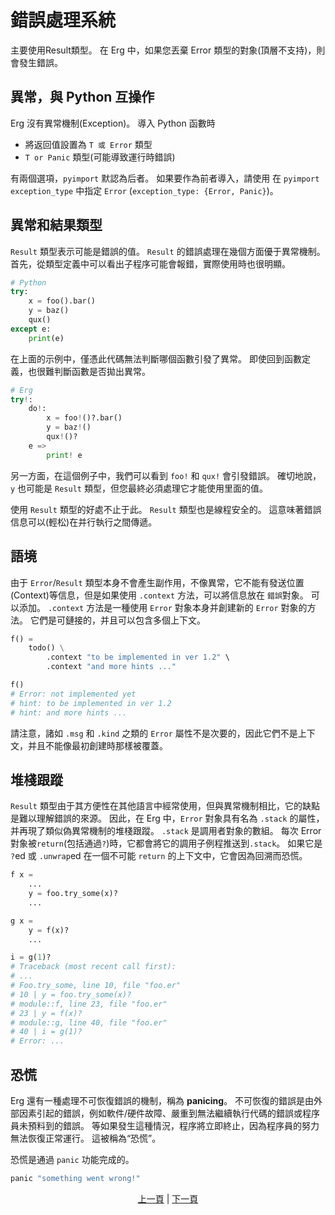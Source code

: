 # 錯誤處理系統

主要使用Result類型。
在 Erg 中，如果您丟棄 Error 類型的對象(頂層不支持)，則會發生錯誤。

## 異常，與 Python 互操作

Erg 沒有異常機制(Exception)。 導入 Python 函數時

* 將返回值設置為 `T 或 Error` 類型
* `T or Panic` 類型(可能導致運行時錯誤)

有兩個選項，`pyimport` 默認為后者。 如果要作為前者導入，請使用
在 `pyimport` `exception_type` 中指定 `Error` (`exception_type: {Error, Panic}`)。

## 異常和結果類型

`Result` 類型表示可能是錯誤的值。 `Result` 的錯誤處理在幾個方面優于異常機制。
首先，從類型定義中可以看出子程序可能會報錯，實際使用時也很明顯。

```python
# Python
try:
    x = foo().bar()
    y = baz()
    qux()
except e:
    print(e)
```

在上面的示例中，僅憑此代碼無法判斷哪個函數引發了異常。 即使回到函數定義，也很難判斷函數是否拋出異常。

```python
# Erg
try!:
    do!:
        x = foo!()?.bar()
        y = baz!()
        qux!()?
    e =>
        print! e
```

另一方面，在這個例子中，我們可以看到 `foo!` 和 `qux!` 會引發錯誤。
確切地說，`y` 也可能是 `Result` 類型，但您最終必須處理它才能使用里面的值。

使用 `Result` 類型的好處不止于此。 `Result` 類型也是線程安全的。 這意味著錯誤信息可以(輕松)在并行執行之間傳遞。

## 語境

由于 `Error`/`Result` 類型本身不會產生副作用，不像異常，它不能有發送位置(Context)等信息，但是如果使用 `.context` 方法，可以將信息放在 `錯誤`對象。 可以添加。 `.context` 方法是一種使用 `Error` 對象本身并創建新的 `Error` 對象的方法。 它們是可鏈接的，并且可以包含多個上下文。
```python
f() =
    todo() \
        .context "to be implemented in ver 1.2" \
        .context "and more hints ..."

f()
# Error: not implemented yet
# hint: to be implemented in ver 1.2
# hint: and more hints ...
```

請注意，諸如 `.msg` 和 `.kind` 之類的 `Error` 屬性不是次要的，因此它們不是上下文，并且不能像最初創建時那樣被覆蓋。

## 堆棧跟蹤

`Result` 類型由于其方便性在其他語言中經常使用，但與異常機制相比，它的缺點是難以理解錯誤的來源。
因此，在 Erg 中，`Error` 對象具有名為 `.stack` 的屬性，并再現了類似偽異常機制的堆棧跟蹤。
`.stack` 是調用者對象的數組。 每次 Error 對象被`return`(包括通過`?`)時，它都會將它的調用子例程推送到`.stack`。
如果它是 `?`ed 或 `.unwrap`ed 在一個不可能 `return` 的上下文中，它會因為回溯而恐慌。

```python
f x =
    ...
    y = foo.try_some(x)?
    ...

g x =
    y = f(x)?
    ...

i = g(1)?
# Traceback (most recent call first):
# ...
# Foo.try_some, line 10, file "foo.er"
# 10 | y = foo.try_some(x)?
# module::f, line 23, file "foo.er"
# 23 | y = f(x)?
# module::g, line 40, file "foo.er"
# 40 | i = g(1)?
# Error: ...
```

## 恐慌

Erg 還有一種處理不可恢復錯誤的機制，稱為 __panicing__。
不可恢復的錯誤是由外部因素引起的錯誤，例如軟件/硬件故障、嚴重到無法繼續執行代碼的錯誤或程序員未預料到的錯誤。 等如果發生這種情況，程序將立即終止，因為程序員的努力無法恢復正常運行。 這被稱為“恐慌”。

恐慌是通過 `panic` 功能完成的。

```python
panic "something went wrong!"
```

<p align='center'>
    <a href='./29_decorator.md'>上一頁</a> | <a href='./31_pipeline.md'>下一頁</a>
</p>